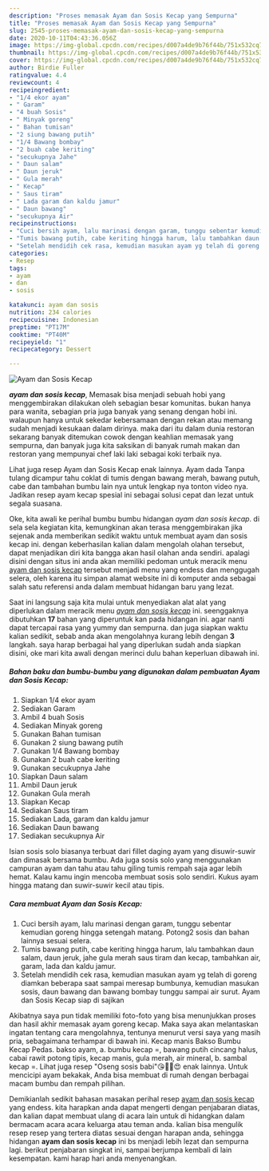 ```yaml
---
description: "Proses memasak Ayam dan Sosis Kecap yang Sempurna"
title: "Proses memasak Ayam dan Sosis Kecap yang Sempurna"
slug: 2545-proses-memasak-ayam-dan-sosis-kecap-yang-sempurna
date: 2020-10-11T04:43:36.056Z
image: https://img-global.cpcdn.com/recipes/d007a4de9b76f44b/751x532cq70/ayam-dan-sosis-kecap-foto-resep-utama.jpg
thumbnail: https://img-global.cpcdn.com/recipes/d007a4de9b76f44b/751x532cq70/ayam-dan-sosis-kecap-foto-resep-utama.jpg
cover: https://img-global.cpcdn.com/recipes/d007a4de9b76f44b/751x532cq70/ayam-dan-sosis-kecap-foto-resep-utama.jpg
author: Birdie Fuller
ratingvalue: 4.4
reviewcount: 4
recipeingredient:
- "1/4 ekor ayam"
- " Garam"
- "4 buah Sosis"
- " Minyak goreng"
- " Bahan tumisan"
- "2 siung bawang putih"
- "1/4 Bawang bombay"
- "2 buah cabe keriting"
- "secukupnya Jahe"
- " Daun salam"
- " Daun jeruk"
- " Gula merah"
- " Kecap"
- " Saus tiram"
- " Lada garam dan kaldu jamur"
- " Daun bawang"
- "secukupnya Air"
recipeinstructions:
- "Cuci bersih ayam, lalu marinasi dengan garam, tunggu sebentar kemudian goreng hingga setengah matang. Potong2 sosis dan bahan lainnya sesuai selera."
- "Tumis bawang putih, cabe keriting hingga harum, lalu tambahkan daun salam, daun jeruk, jahe gula merah saus tiram dan kecap, tambahkan air, garam, lada dan kaldu jamur."
- "Setelah mendidih cek rasa, kemudian masukan ayam yg telah di goreng diamkan beberapa saat sampai meresap bumbunya, kemudian masukan sosis, daun bawang dan bawang bombay tunggu sampai air surut. Ayam dan Sosis Kecap siap di sajikan"
categories:
- Resep
tags:
- ayam
- dan
- sosis

katakunci: ayam dan sosis 
nutrition: 234 calories
recipecuisine: Indonesian
preptime: "PT17M"
cooktime: "PT40M"
recipeyield: "1"
recipecategory: Dessert

---
```



![Ayam dan Sosis Kecap](https://img-global.cpcdn.com/recipes/d007a4de9b76f44b/751x532cq70/ayam-dan-sosis-kecap-foto-resep-utama.jpg)

<b><i>ayam dan sosis kecap</i></b>, Memasak bisa menjadi sebuah hobi yang menggembirakan dilakukan oleh sebagian besar komunitas. bukan hanya para wanita, sebagian pria juga banyak yang senang dengan hobi ini. walaupun hanya untuk sekedar kebersamaan dengan rekan atau memang sudah menjadi kesukaan dalam dirinya. maka dari itu dalam dunia restoran sekarang banyak ditemukan cowok dengan keahlian memasak yang sempurna, dan banyak juga kita saksikan di banyak rumah makan dan restoran yang mempunyai chef laki laki sebagai koki terbaik nya.

Lihat juga resep Ayam dan Sosis Kecap enak lainnya. Ayam dada Tanpa tulang dicampur tahu coklat di tumis dengan bawang merah, bawang putuh, cabe dan tambahan bumbu lain nya untuk lengkap nya tonton video nya. Jadikan resep ayam kecap spesial ini sebagai solusi cepat dan lezat untuk segala suasana.

Oke, kita awali ke perihal bumbu bumbu hidangan <i>ayam dan sosis kecap</i>. di sela sela kegiatan kita, kemungkinan akan terasa menggembirakan jika sejenak anda memberikan sedikit waktu untuk membuat ayam dan sosis kecap ini. dengan keberhasilan kalian dalam mengolah olahan tersebut, dapat menjadikan diri kita bangga akan hasil olahan anda sendiri. apalagi disini dengan situs ini anda akan memiliki pedoman untuk meracik menu <u>ayam dan sosis kecap</u> tersebut menjadi menu yang endess dan menggugah selera, oleh karena itu simpan alamat website ini di komputer anda sebagai salah satu referensi anda dalam membuat hidangan baru yang lezat.


Saat ini langsung saja kita mulai untuk menyediakan alat alat yang diperlukan dalam meracik menu <u><i>ayam dan sosis kecap</i></u> ini. seenggaknya dibutuhkan <b>17</b> bahan yang diperuntuk kan pada hidangan ini. agar nanti dapat tercapai rasa yang yummy dan sempurna. dan juga siapkan waktu kalian sedikit, sebab anda akan mengolahnya kurang lebih dengan <b>3</b> langkah. saya harap berbagai hal yang diperlukan sudah anda siapkan disini, oke mari kita awali dengan merinci dulu bahan keperluan dibawah ini.

<!--inarticleads1-->

##### Bahan baku dan bumbu-bumbu yang digunakan dalam pembuatan Ayam dan Sosis Kecap:

1. Siapkan 1/4 ekor ayam
1. Sediakan  Garam
1. Ambil 4 buah Sosis
1. Sediakan  Minyak goreng
1. Gunakan  Bahan tumisan
1. Gunakan 2 siung bawang putih
1. Gunakan 1/4 Bawang bombay
1. Gunakan 2 buah cabe keriting
1. Gunakan secukupnya Jahe
1. Siapkan  Daun salam
1. Ambil  Daun jeruk
1. Gunakan  Gula merah
1. Siapkan  Kecap
1. Sediakan  Saus tiram
1. Sediakan  Lada, garam dan kaldu jamur
1. Sediakan  Daun bawang
1. Sediakan secukupnya Air


Isian sosis solo biasanya terbuat dari fillet daging ayam yang disuwir-suwir dan dimasak bersama bumbu. Ada juga sosis solo yang menggunakan campuran ayam dan tahu atau tahu giling tumis rempah saja agar lebih hemat. Kalau kamu ingin mencoba membuat sosis solo sendiri. Kukus ayam hingga matang dan suwir-suwir kecil atau tipis. 

<!--inarticleads2-->

##### Cara membuat Ayam dan Sosis Kecap:

1. Cuci bersih ayam, lalu marinasi dengan garam, tunggu sebentar kemudian goreng hingga setengah matang. Potong2 sosis dan bahan lainnya sesuai selera.
1. Tumis bawang putih, cabe keriting hingga harum, lalu tambahkan daun salam, daun jeruk, jahe gula merah saus tiram dan kecap, tambahkan air, garam, lada dan kaldu jamur.
1. Setelah mendidih cek rasa, kemudian masukan ayam yg telah di goreng diamkan beberapa saat sampai meresap bumbunya, kemudian masukan sosis, daun bawang dan bawang bombay tunggu sampai air surut. Ayam dan Sosis Kecap siap di sajikan


Akibatnya saya pun tidak memiliki foto-foto yang bisa menunjukkan proses dan hasil akhir memasak ayam goreng kecap. Maka saya akan melantaskan ingatan tentang cara mengolahnya, tentunya menurut versi saya yang masih pria, sebagaimana terhampar di bawah ini. Kecap manis Bakso Bumbu Kecap Pedas. bakso ayam, a. bumbu kecap =, bawang putih cincang halus, cabai rawit potong tipis, kecap manis, gula merah, air mineral, b. sambal kecap =. Lihat juga resep &#34;Oseng sosis babi&#34;😘👍🏼😍 enak lainnya. Untuk mencicipi ayam bekakak, Anda bisa membuat di rumah dengan berbagai macam bumbu dan rempah pilihan. 

Demikianlah sedikit bahasan masakan perihal resep <u>ayam dan sosis kecap</u> yang endess. kita harapkan anda dapat mengerti dengan penjabaran diatas, dan kalian dapat membuat ulang di acara lain untuk di hidangkan dalam bermacam acara acara keluarga atau teman anda. kalian bisa mengulik resep resep yang tertera diatas sesuai dengan harapan anda, sehingga hidangan <b>ayam dan sosis kecap</b> ini bs menjadi lebih lezat dan sempurna lagi. berikut penjabaran singkat ini, sampai berjumpa kembali di lain kesempatan. kami harap hari anda menyenangkan.
